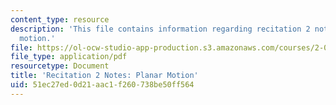 ```yaml
---
content_type: resource
description: 'This file contains information regarding recitation 2 notes: planar
  motion.'
file: https://ol-ocw-studio-app-production.s3.amazonaws.com/courses/2-003sc-engineering-dynamics-fall-2011/51ec27ed0d21aac1f260738be50ff564_MIT2_003SCF11_rec2notes1.pdf
file_type: application/pdf
resourcetype: Document
title: 'Recitation 2 Notes: Planar Motion'
uid: 51ec27ed-0d21-aac1-f260-738be50ff564
---
```

